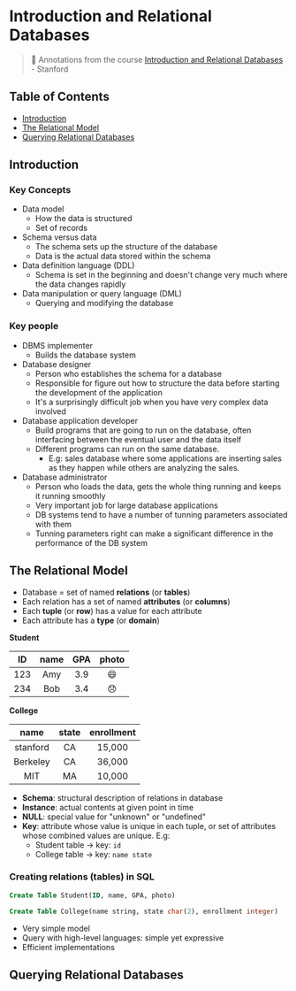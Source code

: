 # Introduction and Relational Databases
> :dvd: Annotations from the course [Introduction and Relational Databases](https://lagunita.stanford.edu/courses/DB/RDB/SelfPaced/info) - Stanford

## Table of Contents
 - [Introduction](#introduction)
 - [The Relational Model](#the-relational-model)
 - [Querying Relational Databases](#querying-relational-databases)

## Introduction
### Key Concepts
- Data model
  - How the data is structured
  - Set of records
- Schema versus data
  - The schema sets up the structure of the database
  - Data is the actual data stored within the schema
- Data definition language (DDL)
  - Schema is set in the beginning and doesn't change very much where the data changes rapidly
- Data manipulation or query language (DML)
  - Querying and modifying the database

### Key people
- DBMS implementer
  - Builds the database system
- Database designer
  - Person who establishes the schema for a database
  - Responsible for figure out how to structure the data before starting the development of the application
  - It's a surprisingly difficult job when you have very complex data involved
- Database application developer
  - Build programs that are going to run on the database, often interfacing between the eventual user and the data itself
  - Different programs can run on the same database.
    - E.g: sales database where some applications are inserting sales as they happen while others are analyzing the sales.
- Database administrator
  - Person who loads the data, gets the whole thing running and keeps it running smoothly
  - Very important job for large database applications
  - DB systems tend to have a number of tunning parameters associated with them
  - Tunning parameters right can make a significant difference in the performance of the DB system

## The Relational Model
- Database = set of named **relations** (or **tables**)
- Each relation has a set of named **attributes** (or **columns**)
- Each **tuple** (or **row**) has a value for each attribute
- Each attribute has a **type** (or **domain**)

**Student**

ID | name | GPA | photo
:--: | :--: | :--: | :--:
123 | Amy | 3.9 | :smile:
234 | Bob | 3.4 | :disappointed:

**College**

name | state | enrollment
:--: | :--: | :--:
stanford | CA | 15,000
Berkeley | CA | 36,000
MIT | MA | 10,000

- **Schema**: structural description of relations in database
- **Instance**: actual contents at given point in time
- **NULL**: special value for "unknown" or "undefined"
- **Key**: attribute whose value is unique in each tuple, or set of attributes whose combined values are unique. E.g:
  - Student table -> key: `id`
  - College table -> key: `name state`

### Creating relations (tables) in SQL

```sql
Create Table Student(ID, name, GPA, photo)

Create Table College(name string, state char(2), enrollment integer)
```

- Very simple model
- Query with high-level languages: simple yet expressive
- Efficient implementations

## Querying Relational Databases
